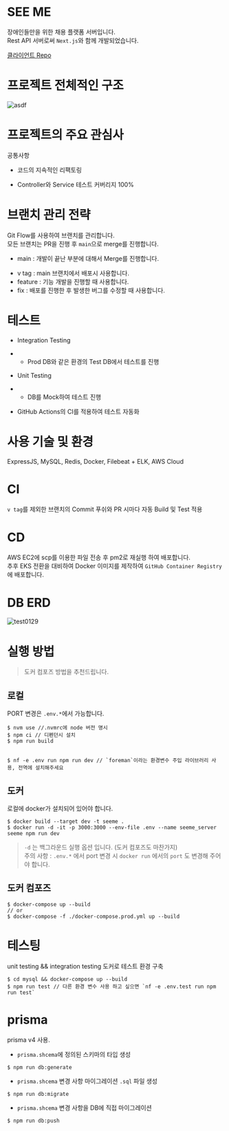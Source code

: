 # SEE ME

장애인들만을 위한 채용 플랫폼 서버입니다.  
Rest API 서버로써 `Next.js`와 함께 개발되었습니다.

[클라이언트 Repo](https://github.com/volunteer-project-1/volunteer_client)

# 프로젝트 전체적인 구조

![asdf](https://user-images.githubusercontent.com/50390565/167988433-47848b8a-5d00-4aaf-83e3-dda98d3ec58d.jpg)

# 프로젝트의 주요 관심사

공통사항
- 코드의 지속적인 리팩토링

* Controller와 Service 테스트 커버리지 100%

# 브랜치 관리 전략

Git Flow를 사용하여 브랜치를 관리합니다.  
모든 브랜치는 PR을 진행 후 `main`으로 merge를 진행합니다.

- main : 개발이 끝난 부분에 대해서 Merge를 진행합니다.

* v tag : main 브랜치에서 배포시 사용합니다.
* feature : 기능 개발을 진행할 때 사용합니다.
* fix : 배포를 진행한 후 발생한 버그를 수정할 때 사용합니다.

# 테스트

- Integration Testing

* - Prod DB와 같은 환경의 Test DB에서 테스트를 진행

* Unit Testing
* - DB를 Mock하여 테스트 진행

- GitHub Actions의 CI를 적용하여 테스트 자동화

# 사용 기술 및 환경

ExpressJS, MySQL, Redis, Docker, Filebeat + ELK, AWS Cloud

# CI

`v tag`를 제외한 브랜치의 Commit 푸쉬와 PR 시마다 자동 Build 및 Test 적용

# CD

AWS EC2에 scp를 이용한 파일 전송 후 pm2로 재실행 하여 배포합니다.  
추후 EKS 전환을 대비하여 Docker 이미지를 제작하여 `GitHub Container Registry`에 배포합니다.

# DB ERD

![test0129](https://user-images.githubusercontent.com/50390565/182368454-a34385e4-7686-47fb-a5f6-4828c7353168.png)

# 실행 방법

> 도커 컴포즈 방법을 추천드립니다.

## 로컬

PORT 변경은 `.env.*`에서 가능합니다.

```
$ nvm use //.nvmrc에 node 버전 명시
$ npm ci // 디펜던시 설치
$ npm run build


$ nf -e .env run npm run dev // `foreman`이라는 환경변수 주입 라이브러리 사용, 전역에 설치해주세요
```

## 도커

로컬에 docker가 설치되어 있어야 합니다.

```
$ docker build --target dev -t seeme .
$ docker run -d -it -p 3000:3000 --env-file .env --name seeme_server seeme npm run dev
```

> `-d` 는 백그라운드 실행 옵션 입니다. (도커 컴포즈도 마찬가지)  
> 주의 사항 : `.env.*` 에서 port 변경 시 `docker run` 에서의 `port` 도 변경해 주어야 합니다.

## 도커 컴포즈

```
$ docker-compose up --build
// or
$ docker-compose -f ./docker-compose.prod.yml up --build
```

# 테스팅

unit testing && integration testing
도커로 테스트 환경 구축

```
$ cd mysql && docker-compose up --build
$ npm run test // 다른 환경 변수 사용 하고 싶으면 `nf -e .env.test run npm run test`
```

# prisma

prisma v4 사용.

- `prisma.shcema`에 정의된 스키마의 타입 생성

```
$ npm run db:generate
```

- `prisma.shcema` 변경 사항 마이그레이션 `.sql` 파일 생성

```
$ npm run db:migrate
```

- `prisma.shcema` 변경 사항을 DB에 직접 마이그레이션

```
$ npm run db:push
```
